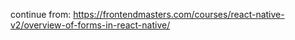 continue from: https://frontendmasters.com/courses/react-native-v2/overview-of-forms-in-react-native/

